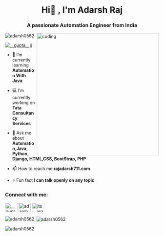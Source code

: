 <h1 align="center">Hi👋 , I'm Adarsh Raj</h1>
<h3 align="center">A passionate Automation Engineer from India</h3>
<img align="right" alt="coding" width="400" src="https://lh3.googleusercontent.com/FCTJV2u4ETqtkvFn0I1fY184UbdpWhqpAyyV6w7732ookhFnbAF_gBaWMNfAw28z_GhVeZmQIY7jbUuDlFEjWWv6ldLe7FvrJg4=w500">

<p align="left"> <img src="https://komarev.com/ghpvc/?username=adarsh0562&label=Profile%20views&color=0e75b6&style=flat" alt="adarsh0562" /> </p>

<p align="left"> <a href="https://twitter.com/__gupta__ji" target="blank"><img src="https://img.shields.io/twitter/follow/__gupta__ji?logo=twitter&style=for-the-badge" alt="__gupta__ji" /></a> </p>

- 🌱 I’m currently learning **Automation With Java**

- 💻 I’m currently working on  **Tata Consultancy Services**

- 💬 Ask me about **Automation,Java, Python, Django, HTML,CSS, BootStrap, PHP**

- 📫 How to reach me **rajadarsh711.com**

- ⚡ Fun fact **I can talk openly on any topic**

<h3 align="left">Connect with me:</h3>
<p align="left">
<a href="https://twitter.com/__gupta__ji" target="blank"><img align="center" src="https://raw.githubusercontent.com/rahuldkjain/github-profile-readme-generator/master/src/images/icons/Social/twitter.svg" alt="__gupta__ji" height="30" width="40" /></a>
<a href="https://www.linkedin.com/in/adarsh-raj-0625951b2/" target="blank"><img align="center" src="https://raw.githubusercontent.com/rahuldkjain/github-profile-readme-generator/master/src/images/icons/Social/linked-in-alt.svg" alt="adarsh raj" height="30" width="40" /></a>
<a href="https://instagram.com/its__arg" target="blank"><img align="center" src="https://raw.githubusercontent.com/rahuldkjain/github-profile-readme-generator/master/src/images/icons/Social/instagram.svg" alt="its__arg" height="30" width="40" /></a>

</p>


<p><img align="left" src="https://github-readme-stats.vercel.app/api/top-langs?username=adarsh0562&show_icons=true&locale=en&layout=compact" alt="adarsh0562" /></p>

<p>&nbsp;<img align="center" src="https://github-readme-stats.vercel.app/api?username=adarsh0562&show_icons=true&locale=en" alt="adarsh0562" /></p>

<p><img align="center" src="https://github-readme-streak-stats.herokuapp.com/?user=adarsh0562&" alt="adarsh0562" /></p>
